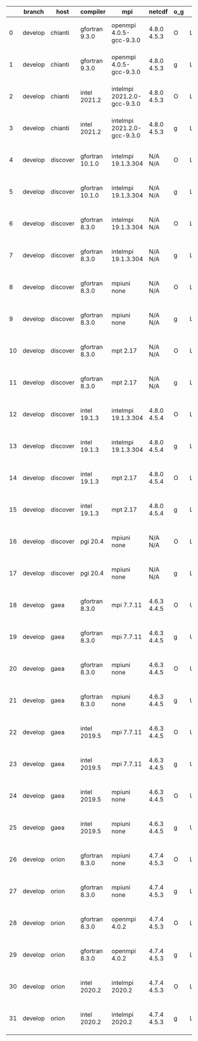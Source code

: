 |    | branch   | host     | compiler        | mpi                         | netcdf      | o_g   | os     | build   |   u_pass |   u_fail |   s_pass |   s_fail |   e_pass |   e_fail |   nuopc_pass |   nuopc_fail | artifacts_hash                                                                                                                                                        | modified                  |
|----|----------|----------|-----------------|-----------------------------|-------------|-------|--------|---------|----------|----------|----------|----------|----------|----------|--------------|--------------|-----------------------------------------------------------------------------------------------------------------------------------------------------------------------|---------------------------|
|  0 | develop  | chianti  | gfortran 9.3.0  | openmpi 4.0.5-gcc-9.3.0     | 4.8.0 4.5.3 | O     | Linux  | pass    |    13647 |        0 |       49 |        0 |       80 |        0 |           50 |            0 | [artifacts](https://github.com/esmf-org/esmf-test-artifacts/tree/cd5157716a2c382f8ba410a23f0c851412c55ef9/develop/chianti/gfortran/9.3.0/O/openmpi/4.0.5-gcc-9.3.0)   | 2022-03-26 01:55:27 -0400 |
|  1 | develop  | chianti  | gfortran 9.3.0  | openmpi 4.0.5-gcc-9.3.0     | 4.8.0 4.5.3 | g     | Linux  | pass    |    13647 |        0 |       49 |        0 |       80 |        0 |           50 |            0 | [artifacts](https://github.com/esmf-org/esmf-test-artifacts/tree/b0c2740a99fa57806bdb5b767b68448e26b08212/develop/chianti/gfortran/9.3.0/g/openmpi/4.0.5-gcc-9.3.0)   | 2022-03-26 02:52:35 -0400 |
|  2 | develop  | chianti  | intel 2021.2    | intelmpi 2021.2.0-gcc-9.3.0 | 4.8.0 4.5.3 | O     | Linux  | pass    |    13647 |        0 |       49 |        0 |       80 |        0 |           50 |            0 | [artifacts](https://github.com/esmf-org/esmf-test-artifacts/tree/eb1dbed38a342207855d89213d59fb8cab334e88/develop/chianti/intel/2021.2/O/intelmpi/2021.2.0-gcc-9.3.0) | 2022-03-26 02:26:16 -0400 |
|  3 | develop  | chianti  | intel 2021.2    | intelmpi 2021.2.0-gcc-9.3.0 | 4.8.0 4.5.3 | g     | Linux  | pass    |    13647 |        0 |       49 |        0 |       80 |        0 |           50 |            0 | [artifacts](https://github.com/esmf-org/esmf-test-artifacts/tree/3ae70f56f87e9d8eaae50bc81c62de96b0dd089f/develop/chianti/intel/2021.2/g/intelmpi/2021.2.0-gcc-9.3.0) | 2022-03-26 03:23:42 -0400 |
|  4 | develop  | discover | gfortran 10.1.0 | intelmpi 19.1.3.304         | N/A N/A     | O     | Linux  | pass    |    13632 |       15 |       49 |        0 |       80 |        0 |           50 |            0 | [artifacts](https://github.com/esmf-org/esmf-test-artifacts/tree/cc10810292c111b73d193aeecba81f3f1d7f26e5/develop/discover/gfortran/10.1.0/O/intelmpi/19.1.3.304)     | 2022-03-26 02:44:16 -0400 |
|  5 | develop  | discover | gfortran 10.1.0 | intelmpi 19.1.3.304         | N/A N/A     | g     | Linux  | pass    |    13632 |       15 |       49 |        0 |       80 |        0 |           50 |            0 | [artifacts](https://github.com/esmf-org/esmf-test-artifacts/tree/df5c9a3f900b90737282b3d0e142b904aa539cff/develop/discover/gfortran/10.1.0/g/intelmpi/19.1.3.304)     | 2022-03-26 03:19:29 -0400 |
|  6 | develop  | discover | gfortran 8.3.0  | intelmpi 19.1.3.304         | N/A N/A     | O     | Linux  | pass    |    13632 |       15 |       49 |        0 |       80 |        0 |           50 |            0 | [artifacts](https://github.com/esmf-org/esmf-test-artifacts/tree/0874f7bcafbb5eaaac436c4e8e96822cc36eb32b/develop/discover/gfortran/8.3.0/O/intelmpi/19.1.3.304)      | 2022-03-26 02:32:07 -0400 |
|  7 | develop  | discover | gfortran 8.3.0  | intelmpi 19.1.3.304         | N/A N/A     | g     | Linux  | pass    |    13632 |       15 |       49 |        0 |       80 |        0 |           50 |            0 | [artifacts](https://github.com/esmf-org/esmf-test-artifacts/tree/df5c9a3f900b90737282b3d0e142b904aa539cff/develop/discover/gfortran/8.3.0/g/intelmpi/19.1.3.304)      | 2022-03-26 03:19:29 -0400 |
|  8 | develop  | discover | gfortran 8.3.0  | mpiuni none                 | N/A N/A     | O     | Linux  | pass    |    12121 |        0 |        8 |        0 |       43 |        0 |            0 |           50 | [artifacts](https://github.com/esmf-org/esmf-test-artifacts/tree/08f2b1f27300191d0bc935b9c733a9d972cbfc92/develop/discover/gfortran/8.3.0/O/mpiuni/none)              | 2022-03-26 02:36:37 -0400 |
|  9 | develop  | discover | gfortran 8.3.0  | mpiuni none                 | N/A N/A     | g     | Linux  | pass    |    12121 |        0 |        8 |        0 |       43 |        0 |            0 |           50 | [artifacts](https://github.com/esmf-org/esmf-test-artifacts/tree/ce5c9fd1e8b5069559fa5dfddb29e2cf01963d60/develop/discover/gfortran/8.3.0/g/mpiuni/none)              | 2022-03-26 03:13:25 -0400 |
| 10 | develop  | discover | gfortran 8.3.0  | mpt 2.17                    | N/A N/A     | O     | Linux  | pass    |    13647 |        0 |       49 |        0 |       80 |        0 |           46 |            4 | [artifacts](https://github.com/esmf-org/esmf-test-artifacts/tree/d4aaa905d2181063e7a8c575896cc85814be471c/develop/discover/gfortran/8.3.0/O/mpt/2.17)                 | 2022-03-26 02:38:47 -0400 |
| 11 | develop  | discover | gfortran 8.3.0  | mpt 2.17                    | N/A N/A     | g     | Linux  | pass    |    13647 |        0 |       49 |        0 |       80 |        0 |           46 |            4 | [artifacts](https://github.com/esmf-org/esmf-test-artifacts/tree/ce5c9fd1e8b5069559fa5dfddb29e2cf01963d60/develop/discover/gfortran/8.3.0/g/mpt/2.17)                 | 2022-03-26 03:13:25 -0400 |
| 12 | develop  | discover | intel 19.1.3    | intelmpi 19.1.3.304         | 4.8.0 4.5.4 | O     | Linux  | pass    |    13647 |        0 |       49 |        0 |       80 |        0 |           50 |            0 | [artifacts](https://github.com/esmf-org/esmf-test-artifacts/tree/6082572979c284d72bc7df4444ee17173d3c960f/develop/discover/intel/19.1.3/O/intelmpi/19.1.3.304)        | 2022-03-26 02:40:06 -0400 |
| 13 | develop  | discover | intel 19.1.3    | intelmpi 19.1.3.304         | 4.8.0 4.5.4 | g     | Linux  | pass    |    13647 |        0 |       49 |        0 |       80 |        0 |           50 |            0 | [artifacts](https://github.com/esmf-org/esmf-test-artifacts/tree/fbe5889bda7fc5cc0a629a4001cccad1c179ad22/develop/discover/intel/19.1.3/g/intelmpi/19.1.3.304)        | 2022-03-26 03:02:27 -0400 |
| 14 | develop  | discover | intel 19.1.3    | mpt 2.17                    | 4.8.0 4.5.4 | O     | Linux  | pass    |    13647 |        0 |       49 |        0 |       80 |        0 |            0 |           50 | [artifacts](https://github.com/esmf-org/esmf-test-artifacts/tree/22b26ed6d0498da3430021fe4c321a1ccf9da0f0/develop/discover/intel/19.1.3/O/mpt/2.17)                   | 2022-03-26 02:31:35 -0400 |
| 15 | develop  | discover | intel 19.1.3    | mpt 2.17                    | 4.8.0 4.5.4 | g     | Linux  | pass    |    13647 |        0 |       49 |        0 |       80 |        0 |            0 |           50 | [artifacts](https://github.com/esmf-org/esmf-test-artifacts/tree/5d86b3099695485a7e816ad8850d6e25392fa87a/develop/discover/intel/19.1.3/g/mpt/2.17)                   | 2022-03-26 02:52:36 -0400 |
| 16 | develop  | discover | pgi 20.4        | mpiuni none                 | N/A N/A     | O     | Linux  | pass    |    11499 |      622 |        6 |        2 |       40 |        3 |            0 |           50 | [artifacts](https://github.com/esmf-org/esmf-test-artifacts/tree/0425ae5afedcbf2e4a573d6dd0b097de12b1c5a9/develop/discover/pgi/20.4/O/mpiuni/none)                    | 2022-03-26 04:24:32 -0400 |
| 17 | develop  | discover | pgi 20.4        | mpiuni none                 | N/A N/A     | g     | Linux  | pass    |    11499 |      622 |        4 |        4 |       40 |        3 |            0 |           50 | [artifacts](https://github.com/esmf-org/esmf-test-artifacts/tree/6c1bc97dd385540e4587a75e283b8fedbf1987c3/develop/discover/pgi/20.4/g/mpiuni/none)                    | 2022-03-26 04:40:46 -0400 |
| 18 | develop  | gaea     | gfortran 8.3.0  | mpi 7.7.11                  | 4.6.3 4.4.5 | O     | Unicos | pass    |    13646 |        1 |       49 |        0 |       80 |        0 |           47 |            3 | [artifacts](https://github.com/esmf-org/esmf-test-artifacts/tree/4cecb440a5c0aaddf52836f348327d35eaf7581c/develop/gaea/gfortran/8.3.0/O/mpi/7.7.11)                   | 2022-03-26 01:52:05 -0400 |
| 19 | develop  | gaea     | gfortran 8.3.0  | mpi 7.7.11                  | 4.6.3 4.4.5 | g     | Unicos | pass    |    13646 |        1 |       49 |        0 |       80 |        0 |           47 |            3 | [artifacts](https://github.com/esmf-org/esmf-test-artifacts/tree/9ce42dc836d366d1cdcf20d9f7d2963f7395dbf9/develop/gaea/gfortran/8.3.0/g/mpi/7.7.11)                   | 2022-03-26 02:08:41 -0400 |
| 20 | develop  | gaea     | gfortran 8.3.0  | mpiuni none                 | 4.6.3 4.4.5 | O     | Unicos | pass    |    12121 |        0 |        8 |        0 |       43 |        0 |            0 |           50 | [artifacts](https://github.com/esmf-org/esmf-test-artifacts/tree/9d06956712f22631eb3c72461f85c8ddc5b95988/develop/gaea/gfortran/8.3.0/O/mpiuni/none)                  | 2022-03-26 01:27:12 -0400 |
| 21 | develop  | gaea     | gfortran 8.3.0  | mpiuni none                 | 4.6.3 4.4.5 | g     | Unicos | pass    |    12121 |        0 |        8 |        0 |       43 |        0 |            0 |           50 | [artifacts](https://github.com/esmf-org/esmf-test-artifacts/tree/24df9ac89f8cc5186fe8928757e65484b4e7be3e/develop/gaea/gfortran/8.3.0/g/mpiuni/none)                  | 2022-03-26 01:55:02 -0400 |
| 22 | develop  | gaea     | intel 2019.5    | mpi 7.7.11                  | 4.6.3 4.4.5 | O     | Unicos | pass    |    13632 |       15 |       49 |        0 |       80 |        0 |           47 |            3 | [artifacts](https://github.com/esmf-org/esmf-test-artifacts/tree/a3a5e01d75cef6b4ffaa9a044a22394009a9024c/develop/gaea/intel/2019.5/O/mpi/7.7.11)                     | 2022-03-26 01:19:32 -0400 |
| 23 | develop  | gaea     | intel 2019.5    | mpi 7.7.11                  | 4.6.3 4.4.5 | g     | Unicos | pass    |    13632 |       15 |       49 |        0 |       80 |        0 |           47 |            3 | [artifacts](https://github.com/esmf-org/esmf-test-artifacts/tree/2dc38de05cd211cafff49c81bac671b82609853d/develop/gaea/intel/2019.5/g/mpi/7.7.11)                     | 2022-03-26 01:31:31 -0400 |
| 24 | develop  | gaea     | intel 2019.5    | mpiuni none                 | 4.6.3 4.4.5 | O     | Unicos | pass    |    12106 |       15 |        8 |        0 |       43 |        0 |            0 |           50 | [artifacts](https://github.com/esmf-org/esmf-test-artifacts/tree/a3a5e01d75cef6b4ffaa9a044a22394009a9024c/develop/gaea/intel/2019.5/O/mpiuni/none)                    | 2022-03-26 01:19:32 -0400 |
| 25 | develop  | gaea     | intel 2019.5    | mpiuni none                 | 4.6.3 4.4.5 | g     | Unicos | pass    |    12106 |       15 |        8 |        0 |       43 |        0 |            0 |           50 | [artifacts](https://github.com/esmf-org/esmf-test-artifacts/tree/48b94946d5812182764c5461f23ecd06571058e2/develop/gaea/intel/2019.5/g/mpiuni/none)                    | 2022-03-26 01:18:12 -0400 |
| 26 | develop  | orion    | gfortran 8.3.0  | mpiuni none                 | 4.7.4 4.5.3 | O     | Linux  | pass    |    12121 |        0 |        8 |        0 |       43 |        0 |            0 |           50 | [artifacts](https://github.com/esmf-org/esmf-test-artifacts/tree/e8163734e158b49554ff92a0a67d2a91a61db3f1/develop/orion/gfortran/8.3.0/O/mpiuni/none)                 | 2022-03-26 02:58:10 -0500 |
| 27 | develop  | orion    | gfortran 8.3.0  | mpiuni none                 | 4.7.4 4.5.3 | g     | Linux  | pass    |    12121 |        0 |        8 |        0 |       43 |        0 |            0 |           50 | [artifacts](https://github.com/esmf-org/esmf-test-artifacts/tree/4df59f202915fcba9ef545a4ab5835906f7991c7/develop/orion/gfortran/8.3.0/g/mpiuni/none)                 | 2022-03-26 03:20:24 -0500 |
| 28 | develop  | orion    | gfortran 8.3.0  | openmpi 4.0.2               | 4.7.4 4.5.3 | O     | Linux  | pass    |    13647 |        0 |       49 |        0 |       80 |        0 |           50 |            0 | [artifacts](https://github.com/esmf-org/esmf-test-artifacts/tree/9c808ef3e441c6f77df8b06425ee12ab686e33a2/develop/orion/gfortran/8.3.0/O/openmpi/4.0.2)               | 2022-03-26 03:18:23 -0500 |
| 29 | develop  | orion    | gfortran 8.3.0  | openmpi 4.0.2               | 4.7.4 4.5.3 | g     | Linux  | pass    |    13647 |        0 |       49 |        0 |       80 |        0 |           50 |            0 | [artifacts](https://github.com/esmf-org/esmf-test-artifacts/tree/a561edbf374f27a26cc214e6f6480ff406dc564d/develop/orion/gfortran/8.3.0/g/openmpi/4.0.2)               | 2022-03-26 03:23:11 -0500 |
| 30 | develop  | orion    | intel 2020.2    | intelmpi 2020.2             | 4.7.4 4.5.3 | O     | Linux  | pass    |    13647 |        0 |       49 |        0 |       80 |        0 |           50 |            0 | [artifacts](https://github.com/esmf-org/esmf-test-artifacts/tree/280d2a09c51cdb2c7c209e732457e28b382281d8/develop/orion/intel/2020.2/O/intelmpi/2020.2)               | 2022-03-26 03:48:08 -0500 |
| 31 | develop  | orion    | intel 2020.2    | intelmpi 2020.2             | 4.7.4 4.5.3 | g     | Linux  | pass    |    13647 |        0 |       49 |        0 |       80 |        0 |           50 |            0 | [artifacts](https://github.com/esmf-org/esmf-test-artifacts/tree/280d2a09c51cdb2c7c209e732457e28b382281d8/develop/orion/intel/2020.2/g/intelmpi/2020.2)               | 2022-03-26 03:48:08 -0500 |